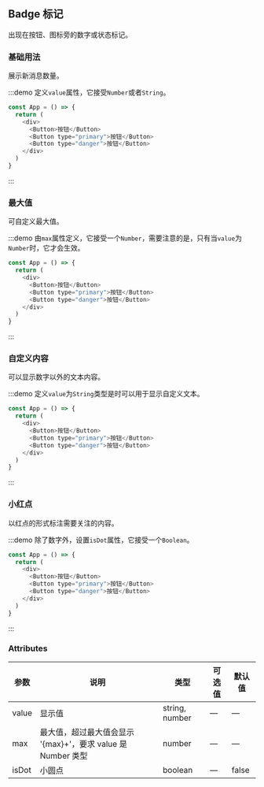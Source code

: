 ## Badge 标记

出现在按钮、图标旁的数字或状态标记。

### 基础用法

展示新消息数量。

:::demo 定义`value`属性，它接受`Number`或者`String`。

```js
const App = () => {
  return (
    <div>
      <Button>按钮</Button>
      <Button type="primary">按钮</Button>
      <Button type="danger">按钮</Button>
    </div>
  )
}
```

:::

### 最大值

可自定义最大值。

:::demo 由`max`属性定义，它接受一个`Number`，需要注意的是，只有当`value`为`Number`时，它才会生效。

```js
const App = () => {
  return (
    <div>
      <Button>按钮</Button>
      <Button type="primary">按钮</Button>
      <Button type="danger">按钮</Button>
    </div>
  )
}
```

:::

### 自定义内容

可以显示数字以外的文本内容。

:::demo 定义`value`为`String`类型是时可以用于显示自定义文本。

```js
const App = () => {
  return (
    <div>
      <Button>按钮</Button>
      <Button type="primary">按钮</Button>
      <Button type="danger">按钮</Button>
    </div>
  )
}
```

:::

### 小红点

以红点的形式标注需要关注的内容。

:::demo 除了数字外，设置`isDot`属性，它接受一个`Boolean`。

```js
const App = () => {
  return (
    <div>
      <Button>按钮</Button>
      <Button type="primary">按钮</Button>
      <Button type="danger">按钮</Button>
    </div>
  )
}
```

:::

### Attributes

| 参数  | 说明                                                         | 类型           | 可选值 | 默认值 |
| ----- | ------------------------------------------------------------ | -------------- | ------ | ------ |
| value | 显示值                                                       | string, number | —      | —      |
| max   | 最大值，超过最大值会显示 '{max}+'，要求 value 是 Number 类型 | number         | —      | —      |
| isDot | 小圆点                                                       | boolean        | —      | false  |
